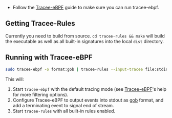 - Follow the [Tracee-eBPF](../../ebpf) guide to make sure you can run tracee-ebpf.

## Getting Tracee-Rules
Currently you need to build from source. `cd tracee-rules && make` will build the executable as well as all built-in signatures into the local `dist` directory.  

## Running with Tracee-eBPF

```bash
sudo tracee-ebpf -o format:gob | tracee-rules --input-tracee file:stdin --input-tracee format:gob
```

This will:

1. Start `tracee-ebpf` with the default tracing mode (see [Tracee-eBPF](../../ebpf)'s help for more filtering options).
2. Configure Tracee-eBPF to output events into stdout as [gob](https://golang.org/pkg/encoding/gob/) format, and add a terminating event to signal end of stream.
3. Start `tracee-rules` with all built-in rules enabled.
